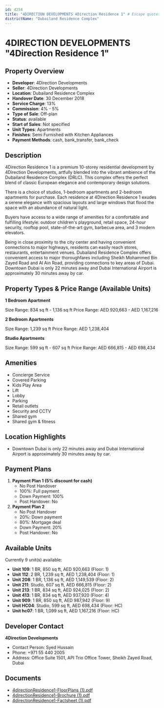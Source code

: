 ```yaml
---
id: 4254
title: "4DIRECTION DEVELOPMENTS 4Direction Residence 1" # Escape quotes for YAML string
districtName: "Dubailand Residence Complex"
---
```


# 4DIRECTION DEVELOPMENTS "4Direction Residence 1"

## Property Overview
- **Developer**: 4Direction Developments
- **Seller**: 4Direction Developments
- **Location**: Dubailand Residence Complex
- **Handover Date**: 30 December 2018
- **Service Charge**: 13%
- **Commission**: 4% - 5%
- **Type of Sale**: Off-plan
- **Status**: available
- **Start of Sales**: Not specified
- **Unit Types**: Apartments
- **Finishes**: Semi Furnished with Kitchen Appliances
- **Payment Methods**: cash, bank_transfer, bank_check

## Description
4Direction Residence 1 is a premium 10-storey residential development by 4Direction Developments, artfully blended into the vibrant ambience of the Dubailand Residence Complex (DRLC). This complex offers the perfect blend of classic European elegance and contemporary design solutions. 

There is a choice of studios, 1-bedroom apartments and 2-bedroom apartments for purchase. Each residence at 4Direction Residence 1 exudes a serene elegance with spacious layouts and large windows that flood the space with an abundance of natural light. 

Buyers have access to a wide range of amenities for a comfortable and fulfilling lifestyle: outdoor children's playground, retail space, 24-hour security, rooftop pool, state-of-the-art gym, barbecue area, and 3 modern elevators.

Being in close proximity to the city center and having convenient connections to major highways, residents can easily reach stores, restaurants, entertainment venues. Dubailand Residence Complex offers convenient access to major thoroughfares including Sheikh Mohammed Bin Zayed Road and Al Ain Road, providing connections to key areas of Dubai. Downtown Dubai is only 22 minutes away and Dubai International Airport is approximately 30 minutes away by car.

## Property Types & Price Range (Available Units)
**1 Bedroom Apartment**

Size Range: 834 sq ft - 1,136 sq ft
Price Range: AED 920,663 - AED 1,167,216

**2 Bedroom Apartments**

Size Range: 1,239 sq ft
Price Range: AED 1,238,404

**Studio Apartments**

Size Range: 599 sq ft - 607 sq ft
Price Range: AED 666,815 - AED 698,434

## Amenities
- Concierge Service
- Covered Parking
- Kids Play Area
- Lift
- Lobby
- Parking
- Retail outlets
- Security and CCTV
- Shared gym
- Shared gym & fitness

## Location Highlights
- Downtown Dubai is only 22 minutes away and Dubai International Airport is approximately 30 minutes away by car.

## Payment Plans
1. **Payment Plan 1 (5% discount for cash)**
   - No Post Handover
   - 100%: Full payment
   - Down Payment: 100%
   - Post Handover: No
2. **Payment Plan 2**
   - No Post Handover
   - 20%: Down payment
   - 80%: Mortgage deal
   - Down Payment: 20%
   - Post Handover: No

## Available Units
Currently 9 unit(s) available:
- **Unit 109**: 1 BR, 850 sq ft, AED 920,663 (Floor: 1)
- **Unit 112**: 2 BR, 1,239 sq ft, AED 1,238,404 (Floor: 1)
- **Unit 208**: 1 BR, 1,136 sq ft, AED 1,149,539 (Floor: 2)
- **Unit 211**: Studio, 607 sq ft, AED 666,815 (Floor: 2)
- **Unit 213**: 1 BR, 834 sq ft, AED 924,025 (Floor: 2)
- **Unit 413**: 1 BR, 834 sq ft, AED 937,920 (Floor: 4)
- **Unit 909**: 1 BR, 850 sq ft, AED 987,942 (Floor: 9)
- **Unit HC04**: Studio, 599 sq ft, AED 698,434 (Floor: HC)
- **Unit hc07**: 1 BR, 1,099 sq ft, AED 1,167,216 (Floor: HC)

## Developer Contact
**4Direction Developments**
- Contact Person: Syed Hussain
- Phone: +971 55 440 2005
- Address: Office Suite 1501, API Trio Office Tower, Sheikh Zayed Road, Dubai

## Documents
- [4directionResidence1-FloorPlans (1).pdf](https://cdn.geniemap.net/2025/01/30/0fg75AR3EYEbWr91NDpW3a4ikqj4zmqxzu0y65eJ.pdf)
- [4directionResidence1-Brochure (1).pdf](https://cdn.geniemap.net/2025/01/30/FeML5z7FIIDB5SFrSxl1fdZqE4t8UJi2CwSxvHQN.pdf)
- [4directionResidence1-Factsheet (1).pdf](https://cdn.geniemap.net/2025/01/30/MXWiaisA8Dv4mvUdpD805UCFArksBzpuv1f0EH3T.pdf)
